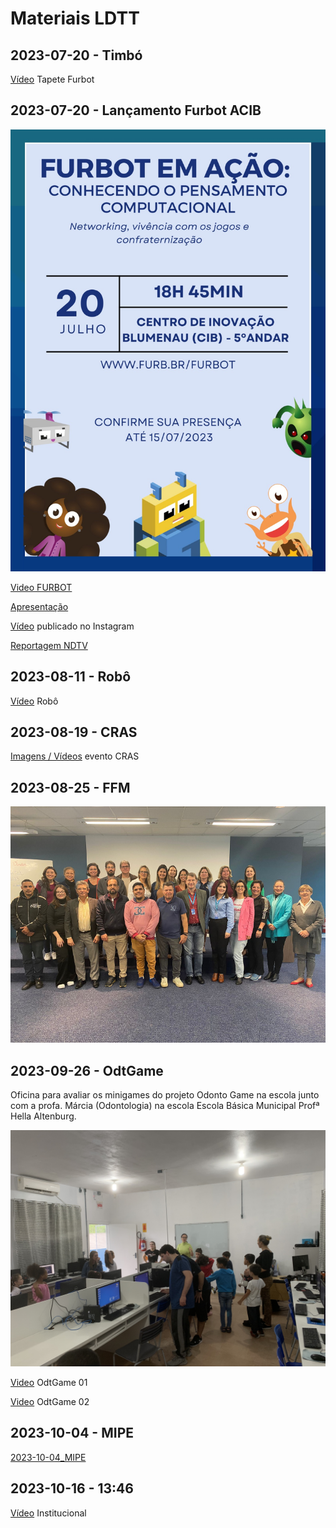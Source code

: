 # Materiais LDTT

## 2023-07-20 - Timbó

[Vídeo](./Documentos/2023-07-14_Timbo.mp4) Tapete Furbot

## 2023-07-20 - Lançamento Furbot ACIB

![image](./Documentos/2023-07-20_evento.jpeg)  

[Video FURBOT](./Documentos/2023-07-20_Video.mp4)

[Apresentação](./Documentos/2023-07-20_apresentacao.pdf)

[Vídeo](./Documentos/2023-07-20_Instagram.mp4) publicado no Instagram

[Reportagem NDTV](./Documentos/2023-07-20_NDTV.mp4)

## 2023-08-11 - Robô

[Vídeo](./Documentos/2023-08-11_Robo.mp4) Robô

## 2023-08-19 - CRAS

[Imagens / Vídeos](./CRAS%202023-08-19/ "2023-08-19_CRAS") evento CRAS  

## 2023-08-25 - FFM

![image](./Documentos/2023-08-25_FFM.png)  

## 2023-09-26 - OdtGame

Oficina para avaliar os minigames do projeto Odonto Game na escola junto com a profa. Márcia (Odontologia) na escola Escola Básica Municipal Profª Hella Altenburg.  

![2023-09-26_OdtGame_a](./Documentos/2023-09-26_OdtGame_a.jpeg)  

[Video](./Documentos/2023-09-26_OdtGame_b.mp4) OdtGame 01

[Video](./Documentos/2023-09-26_OdtGame_c.mp4) OdtGame 02

## 2023-10-04 - MIPE

[2023-10-04_MIPE](./Documentos/2023-10-04_MIPE.pdf "2023-10-04_MIPE")  

## 2023-10-16 - 13:46

[Vídeo](./Documentos/2023-10-16_LDTT_institucional.mp4) Institucional
